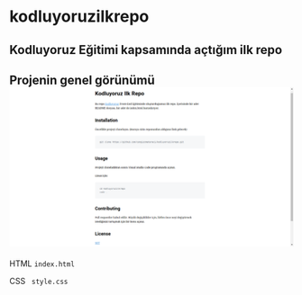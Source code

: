 # kodluyoruzilkrepo
Kodluyoruz Eğitimi kapsamında açtığım ilk repo
---
Projenin genel görünümü
![Image](https://raw.githubusercontent.com/Kodluyoruz/taskforce/main/git/odev1/figures/markdown.png)
---
HTML
```index.html```

CSS
``` style.css```

